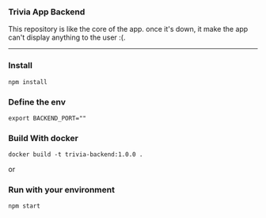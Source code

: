### Trivia App Backend

This repository is like the core of the app. once it's down, it make the app can't display anything to the user :(.

--- 

### Install

```
npm install
```

### Define the env
```
export BACKEND_PORT=""
```

### Build With docker

```
docker build -t trivia-backend:1.0.0 .
```

or 
### Run with your environment 
```
npm start
```